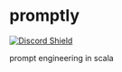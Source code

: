 # promptly
[![Discord Shield](https://discordapp.com/api/guilds/1165972377318981672/widget.png?style=shield)](https://discord.gg/RXHKka9U)

prompt engineering in scala
